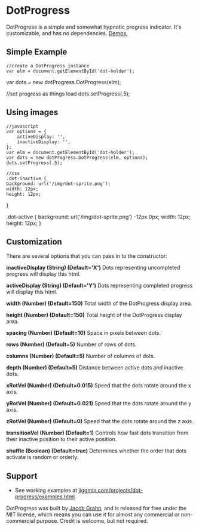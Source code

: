 # DotProgress

DotProgress is a simple and somewhat hypnotic progress indicator. It's customizable, and has no dependencies. [Demos.](https://jiggmin.com/projects/dot-progress/examples.html)

## Simple Example

	//create a DotProgress instance
	var elm = document.getElementById('dot-holder');
  var dots = new dotProgress.DotProgress(elm);

  //set progress as things load
  dots.setProgress(.5);

## Using images

	//javascript
	var options = {
		activeDisplay: '',
		inactiveDisplay: '',
	};
	var elm = document.getElementById('dot-holder');
	var dots = new dotProgress.DotProgress(elm, options);
	dots.setProgress(.5);

	//css
	.dot-inactive {
  	background: url('/img/dot-sprite.png');
  	width: 12px;
  	height: 12px;
  }

  .dot-active {
  	background: url('/img/dot-sprite.png') -12px 0px;
  	width: 12px;
  	height: 12px;
  }

## Customization

There are several options that you can pass in to the constructor:

**inactiveDisplay (String) (Default='X')**
Dots representing uncompleted progress will display this html.

**activeDisplay (String) (Default='Y')**
Dots representing completed progress will display this html.

**width (Number) (Default=150)**
Total width of the DotProgress display area.

**height (Number) (Default=150)**
Total height of the DotProgress display area.

**spacing (Number) (Default=10)**
Space in pixels between dots.

**rows (Number) (Default=5)**
Number of rows of dots.

**columns (Number) (Default=5)**
Number of columns of dots.

**depth (Number) (Default=5)**
Distance between active dots and inactive dots.

**xRotVel (Number) (Default=0.015)**
Speed that the dots rotate around the x axis.

**yRotVel (Number) (Default=0.021)**
Speed that the dots rotate around the y axis.

**zRotVel (Number) (Default=0)**
Speed that the dots rotate around the z axis.

**transitionVel (Number) (Default=1)**
Controls how fast dots transition from their inactive position to their active position.

**shuffle (Boolean) (Default=true)**
Determines whether the order that dots activate is random or orderly.



## Support
* See working examples at [jiggmin.com/projects/dot-progress/examples.html](https://jiggmin.com/projects/dot-progress/examples.html)

DotProgress was built by [Jacob Grahn](https://jiggmin.com), and is released for free under the MIT license, which means you can use it for almost any commercial or non-commercial purpose. Credit is welcome, but not required.